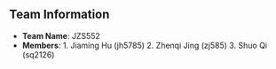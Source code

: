 ## Team Information
- **Team Name**: JZS552
- **Members**:  1. Jiaming Hu (jh5785)
		2. Zhenqi Jing (zj585)
		3. Shuo Qi (sq2126)
